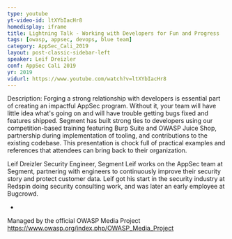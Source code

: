```yaml
---
type: youtube
yt-video-id: ltXYbIacHr8
homedisplay: iframe
title: Lightning Talk - Working with Developers for Fun and Progress
tags: [owasp, appsec, devops, blue team]
category: AppSec_Cali_2019
layout: post-classic-sidebar-left
speaker: Leif Dreizler
conf: AppSec Cali 2019
yr: 2019
vidurl: https://www.youtube.com/watch?v=ltXYbIacHr8
---
```

Description: Forging a strong relationship with developers is essential part of creating an impactful AppSec program. Without it, your team will have little idea what's going on and will have trouble getting bugs fixed and features shipped. Segment has built strong ties to developers using our competition-based training featuring Burp Suite and OWASP Juice Shop, partnership during implementation of tooling, and contributions to the existing codebase. This presentation is chock full of practical examples and references that attendees can bring back to their organization.


Leif Dreizler
Security Engineer, Segment
Leif works on the AppSec team at Segment, partnering with engineers to continuously improve their security story and protect customer data. Leif got his start in the security industry at Redspin doing security consulting work, and was later an early employee at Bugcrowd.

-

Managed by the official OWASP Media Project https://www.owasp.org/index.php/OWASP_Media_Project
